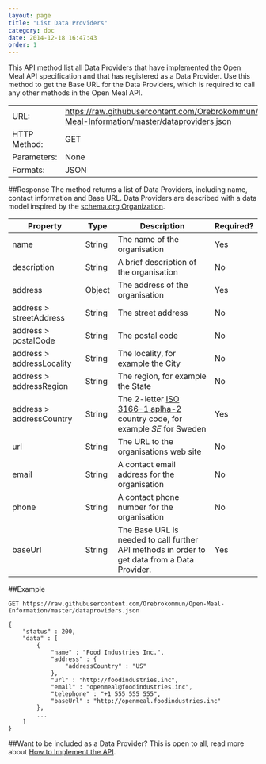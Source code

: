 ```yaml
---
layout: page
title: "List Data Providers"
category: doc
date: 2014-12-18 16:47:43
order: 1
---
```

This API method list all Data Providers that have implemented the Open Meal API specification and that has registered as a Data Provider. Use this method to get the Base URL for the Data Providers, which is required to call any other methods in the Open Meal API. 

<table>
	<tr>
		<td>URL: </td>
		<td><a href="https://raw.githubusercontent.com/Orebrokommun/Open-Meal-Information/master/dataproviders.json">https://raw.githubusercontent.com/Orebrokommun/Open-Meal-Information/master/dataproviders.json</a></td>
	</tr>
	<tr>
		<td>HTTP Method: </td>
		<td>GET</td>
	</tr>
	<tr>
		<td>Parameters: </td>
		<td>None</td>
	</tr>
	<tr>
		<td>Formats: </td>
		<td>JSON</td>
	</tr>
</table>

##Response
The method returns a list of Data Providers, including name, contact information and Base URL. Data Providers are described with a data model inspired by the [schema.org Organization](http://schema.org/Organization). 

|Property|Type|Description|Required?|
|-----------|------|--------------|-------------|
|name|String|The name of the organisation|Yes|
|description|String|A brief description of the organisation|No|
|address|Object|The address of the organisation|Yes|
|address > streetAddress|String|The street address|No|
|address > postalCode|String|The postal code|No|
|address > addressLocality|String|The locality, for example the City|No|
|address > addressRegion|String|The region, for example the State|No|
|address > addressCountry|String|The 2-letter [ISO 3166-1 aplha-2](http://en.wikipedia.org/wiki/ISO_3166-1) country code, for example *SE* for Sweden|Yes|
|url|String|The URL to the organisations web site|No|
|email|String|A contact email address for the organisation|No|
|phone|String|A contact phone number for the organisation|No|
|baseUrl|String|The Base URL is needed to call further API methods in order to get data from a Data Provider. |Yes|

##Example

	GET https://raw.githubusercontent.com/Orebrokommun/Open-Meal-Information/master/dataproviders.json

    {
	    "status" : 200,
	    "data" : [
	    	{
				"name" : "Food Industries Inc.",		
				"address" : {			
					"addressCountry" : "US"
				},
				"url" : "http://foodindustries.inc",
				"email" : "openmeal@foodindustries.inc",
				"telephone" : "+1 555 555 555",
				"baseUrl" : "http://openmeal.foodindustries.inc"
			},
			...
	    ]	 	   
    }

##Want to be included as a Data Provider?
This is open to all, read more about [How to Implement the API]().